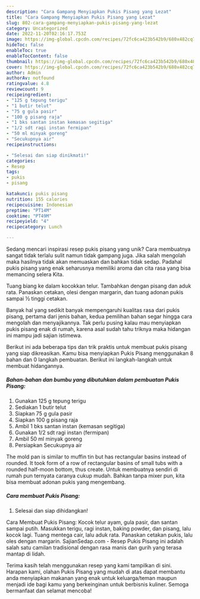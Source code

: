 ```yaml
---
description: "Cara Gampang Menyiapkan Pukis Pisang yang Lezat"
title: "Cara Gampang Menyiapkan Pukis Pisang yang Lezat"
slug: 802-cara-gampang-menyiapkan-pukis-pisang-yang-lezat
category: Uncategorized
date: 2022-11-20T02:16:17.753Z
image: https://img-global.cpcdn.com/recipes/72fc6ca423b542b9/680x482cq70/pukis-pisang-foto-resep-utama.jpg
hideToc: false
enableToc: true
enableTocContent: false
thumbnail: https://img-global.cpcdn.com/recipes/72fc6ca423b542b9/680x482cq70/pukis-pisang-foto-resep-utama.jpg
cover: https://img-global.cpcdn.com/recipes/72fc6ca423b542b9/680x482cq70/pukis-pisang-foto-resep-utama.jpg
author: Admin
authorAv: notfound
ratingvalue: 4.8
reviewcount: 9
recipeingredient:
- "125 g tepung terigu"
- "1 butir telut"
- "75 g gula pasir"
- "100 g pisang raja"
- "1 bks santan instan kemasan segitiga"
- "1/2 sdt ragi instan fermipan"
- "50 ml minyak goreng"
- "Secukupnya air"
recipeinstructions:

- "Selesai dan siap dinikmati!"
categories:
- Resep
tags:
- pukis
- pisang

katakunci: pukis pisang 
nutrition: 155 calories
recipecuisine: Indonesian
preptime: "PT14M"
cooktime: "PT49M"
recipeyield: "4"
recipecategory: Lunch

---
```





Sedang mencari inspirasi resep pukis pisang yang unik? Cara membuatnya sangat tidak terlalu sulit namun tidak gampang juga. Jika salah mengolah maka hasilnya tidak akan memuaskan dan bahkan tidak sedap. Padahal pukis pisang yang enak seharusnya memiliki aroma dan cita rasa yang bisa memancing selera Kita.





Tuang biang ke dalam kocokkan telur. Tambahkan dengan pisang dan aduk rata. Panaskan cetakan, olesi dengan margarin, dan tuang adonan pukis sampai ½ tinggi cetakan.

Banyak hal yang sedikit banyak mempengaruhi kualitas rasa dari pukis pisang, pertama dari jenis bahan, kedua pemilihan bahan segar hingga cara mengolah dan menyajikannya. Tak perlu pusing kalau mau menyiapkan pukis pisang enak di rumah, karena asal sudah tahu triknya maka hidangan ini mampu jadi sajian istimewa.






Berikut ini ada beberapa tips dan trik praktis untuk membuat pukis pisang yang siap dikreasikan. Kamu bisa menyiapkan Pukis Pisang menggunakan 8 bahan dan 0 langkah pembuatan. Berikut ini langkah-langkah untuk membuat hidangannya.

<!--inarticleads1-->

##### Bahan-bahan dan bumbu yang dibutuhkan dalam pembuatan Pukis Pisang:

1. Gunakan 125 g tepung terigu
1. Sediakan 1 butir telut
1. Siapkan 75 g gula pasir
1. Siapkan 100 g pisang raja
1. Ambil 1 bks santan instan (kemasan segitiga)
1. Gunakan 1/2 sdt ragi instan (fermipan)
1. Ambil 50 ml minyak goreng
1. Persiapkan Secukupnya air


The mold pan is similar to muffin tin but has rectangular basins instead of rounded. It took form of a row of rectangular basins of small tubs with a rounded half-moon bottom, thus create. Untuk membuatnya sendiri di rumah pun ternyata caranya cukup mudah. Bahkan tanpa mixer pun, kita bisa membuat adonan pukis yang mengembang. 

<!--inarticleads2-->

##### Cara membuat Pukis Pisang:


1. Selesai dan siap dihidangkan!

Cara Membuat Pukis Pisang: Kocok telur ayam, gula pasir, dan santan sampai putih. Masukkan terigu, ragi instan, baking powder, dan pisang, lalu kocok lagi. Tuang mentega cair, lalu aduk rata. Panaskan cetakan pukis, lalu oles dengan margarin. SajianSedap.com - Resep Pukis Pisang ini adalah salah satu camilan tradisional dengan rasa manis dan gurih yang terasa mantap di lidah. 

Terima kasih telah menggunakan resep yang kami tampilkan di sini. Harapan kami, olahan Pukis Pisang yang mudah di atas dapat membantu anda menyiapkan makanan yang enak untuk keluarga/teman maupun menjadi ide bagi kamu yang berkeinginan untuk berbisnis kuliner. Semoga bermanfaat dan selamat mencoba!
